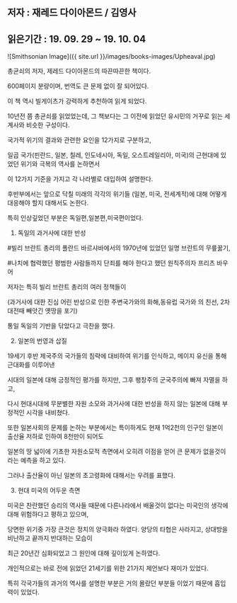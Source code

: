 ## 저자 : 재레드 다이아몬드 / 김영사

## 읽은기간 : 19. 09. 29  ~ 19. 10. 04

![Smithsonian Image]({{ site.url }}/images/books-images/Upheaval.jpg)

총균쇠의 저자, 제레드 다이아몬드의 따끈따끈한 책이다.

600페이지 분량이며, 번역도 큰 문제 없이 잘 되어있다.

이 책 역시 빌게이츠가 강력하게 추천하여 읽게 되었다.

10년전 쯤 총균쇠를 읽었었는데, 그 책보다는 그 이전에 읽었던 유시민의 거꾸로 읽는 세계사와 비슷한 구성이다.

국가적 위기의 결과와 관련한 요인을 12가지로 구분하고,

일곱 국가(핀란드, 일본, 칠레, 인도네시아, 독일, 오스트레일리아, 미국)의 근현대에 있었던 위기와 극복의 역사를 논하면서

이 12가지 기준을 가지고 각 나라별로 대입하여 설명한다.

후반부에서는 앞으로 닥칠 미래의 각각의 위기들 (일본, 미국, 전세계적)에 대해 어떻게 대응해야 할지 대해서도 논한다.

특히 인상깊었던 부분은 독일편,일본편,미국편이었다.

1. 독일의 과거사에 대한 반성

#빌리 브란트 총리의 폴란드 바르샤바에서의 1970년에 있었던 일명 브란트의 무릎꿇기,

#나치에 협력했던 평범한 사람들까지 단죄를 해야 한다고 했던 원칙주의자 프리츠 바우어

저자는 특히 빌리 브란트 총리의 여러 정책들이

(과거사에 대한 진심 어린 반성으로 인한 주변국가와의 화해,동유럽 국가와 의 친선, 2차대전때 빼앗긴 옛땅을 포기)

통일 독일의 기반을 닦았다고 극찬을 했다.

2. 일본의 번영과 삽질

19세기 후반 제국주의 국가들의 침략에 대비하여 위기를 인식하고, 메이지 유신을 통해 근대화를 이루어낸

시대의 일본에 대해 긍정적인 평가를 하지만, 그후 팽창주의 군국주의에 빠져 자멸을 하고,

다시 현대시대에 무분별한 자원 소모와 과거사에 대한 반성을 하지 않는 일본에 대해 부정적인 시각을 내비쳤다.

또한 일본사회의 문제를 논하는 부분에서는 특이하게도 현재 1억2천의 인구인 일본이 출산율 저하로 인하여 8천만이 되어도

일본의 땅 넓이에 기초한 자원소모적 측면에서 오히려 이점을 얻어 큰 문제가 없을것이라는 예측을 하고 있다.

그러나 출산율이 아닌 일본의 초고령화에 대해서는 우려를 표했다.

3. 현대 미국의 어두운 측면

미국은 찬란했던 승리의 역사들 때문에 다른나라에서 배울것이 없다는 미국인의 생각에 대해 위험하다고 평하고 있으며,

당면한 위기중 가장 큰것은 정치의 양극화라 하였다. 양당의 타협은 사라지고, 상대방을 비난하고 끝까지 반대하는 모습이

최근 20년간 심화되었고 그 원인에 대해 깊이있게 논하였다.



개인적으로는 바로 전에 읽었던 21세기를 위한 21가지 제언보다 재미가 있었다.

특히 각국가들의 과거의 역사를 설명한 부분은 거의 몰랐던 부분들 이었기 때문에 흡입력이 있었다.



